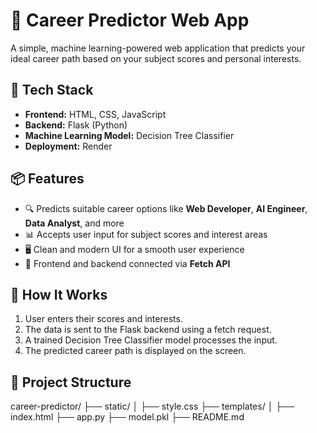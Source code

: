 # 🎯 Career Predictor Web App

A simple, machine learning-powered web application that predicts your ideal career path based on your subject scores and personal interests.

## 🔧 Tech Stack

- **Frontend:** HTML, CSS, JavaScript  
- **Backend:** Flask (Python)  
- **Machine Learning Model:** Decision Tree Classifier  
- **Deployment:** Render

## 📦 Features

- 🔍 Predicts suitable career options like **Web Developer**, **AI Engineer**, **Data Analyst**, and more  
- 📊 Accepts user input for subject scores and interest areas  
- 🖥️ Clean and modern UI for a smooth user experience  
- 🔗 Frontend and backend connected via **Fetch API**  

## 🚀 How It Works

1. User enters their scores and interests.
2. The data is sent to the Flask backend using a fetch request.
3. A trained Decision Tree Classifier model processes the input.
4. The predicted career path is displayed on the screen.

## 📁 Project Structure

career-predictor/
├── static/
│ ├── style.css
├── templates/
│ ├── index.html
├── app.py
├── model.pkl
├── README.md
